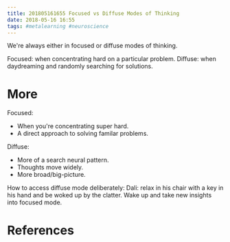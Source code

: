 ```yaml
---
title: 201805161655 Focused vs Diffuse Modes of Thinking
date: 2018-05-16 16:55
tags: #metalearning #neuroscience
---
```

We're always either in focused or diffuse modes of thinking.

Focused: when concentrating hard on a particular problem.
Diffuse: when daydreaming and randomly searching for solutions.

# More
Focused:
+ When you're concentrating super hard.
+ A direct approach to solving familar problems.

Diffuse:
+ More of a search neural pattern.
+ Thoughts move widely.
+ More broad/big-picture.

How to access diffuse mode deliberately:
Dali: relax in his chair with a key in his hand and be woked up by the clatter. Wake up and take new insights into focused mode.

# References
